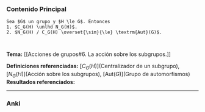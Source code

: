 ### Contenido Principal

```ad-proposition
Sea $G$ un grupo y $H \le G$. Entonces
1. $C_G(H) \unlhd N_G(H)$.
2. $N_G(H) / C_G(H) \overset{\sim}{\le} \textrm{Aut}(G)$.
```

```ad-proof


```

**Tema:** [[Acciones de grupos#6. La acción sobre los subgrupos.]]

**Definiciones referenciadas:** [$C_G(H)$](Centralizador de un subgrupo), [$N_G(H)$](Acción sobre los subgrupos), [$\textrm{Aut}(G)$](Grupo de automorfismos)
**Resultados referenciados:**

---
### Anki

